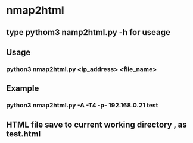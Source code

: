 # nmap2html

## type pythom3 namp2html.py -h for  useage 

## Usage 
### python3 nmap2html.py <nmap options> <ip_address> <flie_name>

## Example
### python3 nmap2html.py -A -T4 -p- 192.168.0.21 test


## HTML file save to current working directory , as test.html
